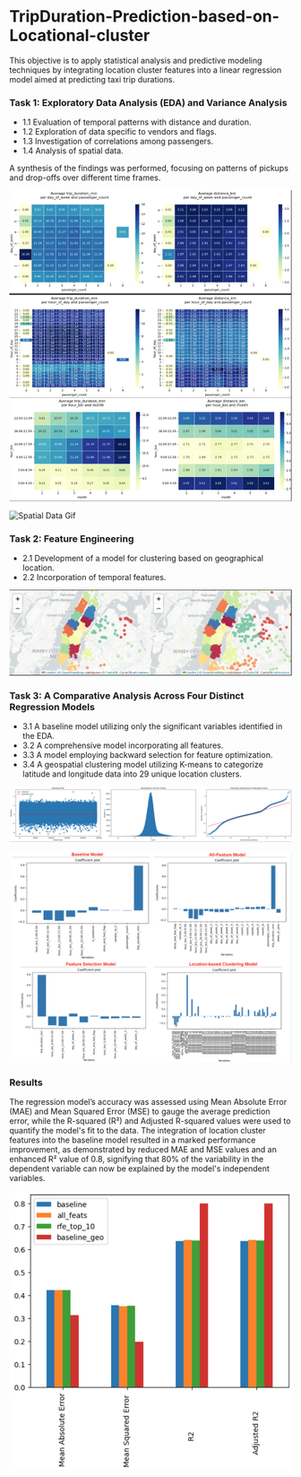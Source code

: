 # TripDuration-Prediction-based-on-Locational-cluster

This objective is to apply statistical analysis and predictive modeling techniques by integrating location cluster features into a linear regression model aimed at predicting taxi trip durations.

### Task 1: Exploratory Data Analysis (EDA) and Variance Analysis
- 1.1 Evaluation of temporal patterns with distance and duration.
- 1.2 Exploration of data specific to vendors and flags.
- 1.3 Investigation of correlations among passengers.
- 1.4 Analysis of spatial data.

A synthesis of the findings was performed, focusing on patterns of pickups and drop-offs over different time frames.

![Temporal Patterns](https://raw.githubusercontent.com/Primary43/TripDuration-Prediction-based-on-Locational-cluster/main/asset/temporal.png)

![Spatial Data Gif](https://raw.githubusercontent.com/Primary43/TripDuration-Prediction-based-on-Locational-cluster/main/asset/gif.gif)

### Task 2: Feature Engineering
- 2.1 Development of a model for clustering based on geographical location.
- 2.2 Incorporation of temporal features.

![Locational Cluster](https://raw.githubusercontent.com/Primary43/TripDuration-Prediction-based-on-Locational-cluster/main/asset/locational%20cluster.png)

### Task 3: A Comparative Analysis Across Four Distinct Regression Models
- 3.1 A baseline model utilizing only the significant variables identified in the EDA.
- 3.2 A comprehensive model incorporating all features.
- 3.3 A model employing backward selection for feature optimization.
- 3.4 A geospatial clustering model utilizing K-means to categorize latitude and longitude data into 29 unique location clusters.

![Assumption of Linearity](https://raw.githubusercontent.com/Primary43/TripDuration-Prediction-based-on-Locational-cluster/main/asset/assumption%20of%20linearity.png)

![Coefficient Plot](https://raw.githubusercontent.com/Primary43/TripDuration-Prediction-based-on-Locational-cluster/main/asset/CoefPlot.png)

### Results
The regression model’s accuracy was assessed using Mean Absolute Error (MAE) and Mean Squared Error (MSE) to gauge the average prediction error, while the R-squared (R²) and Adjusted R-squared values were used to quantify the model's fit to the data. The integration of location cluster features into the baseline model resulted in a marked performance improvement, as demonstrated by reduced MAE and MSE values and an enhanced R² value of 0.8, signifying that 80% of the variability in the dependent variable can now be explained by the model's independent variables.

![Results](https://raw.githubusercontent.com/Primary43/TripDuration-Prediction-based-on-Locational-cluster/main/asset/result.png)
